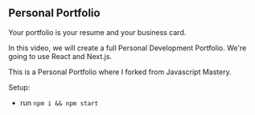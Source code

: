 ## Personal Portfolio

Your portfolio is your resume and your business card.

In this video, we will create a full Personal Development Portfolio. We're going to use React and Next.js.

This is a Personal Portfolio where I forked from Javascript Mastery.

Setup:
- run ```npm i && npm start```
